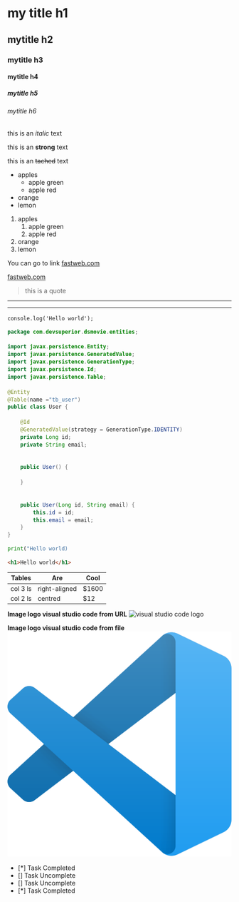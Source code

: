 <!--HEADING -->
# my title h1
## mytitle h2
### mytitle h3
#### mytitle h4
##### mytitle h5
###### mytitle h6


<!-- STYLES TEXT-->
<!-- italic-->
this is an *italic* text
<!-- strong-->
this is an **strong** text
<!-- strikethrough-->
this is an ~~tached~~ text

<!--UL-->
* apples
  * apple green
  * apple red 
* orange
* lemon

 <!--Order list--> 
 1. apples
     1. apple green
     2. apple red
 2. orange
 3. lemon
   
<!-- create link-->
You can go to link [fastweb.com](https://www.faztweb.com)

[fastweb.com](https://www.faztweb.com "Custom title")

<!-- generate quote o citas-->
> this is a quote

<!-- create HR o linea horizontal-->
---
___

<!--type code-->
`console.log('Hello world');`

```java
package com.devsuperior.dsmovie.entities;

import javax.persistence.Entity;
import javax.persistence.GeneratedValue;
import javax.persistence.GenerationType;
import javax.persistence.Id;
import javax.persistence.Table;

@Entity
@Table(name ="tb_user")
public class User {

	@Id
	@GeneratedValue(strategy = GenerationType.IDENTITY)
	private Long id;
	private String email;
	
	
	public User() {
		
	}


	public User(Long id, String email) {
		this.id = id;
		this.email = email;
	}
}
```

```python
print("Hello world)
```
```html
<h1>Hello world</h1>
```

<!--Create table (usar Tab)-->
|Tables    |Are          |Cool  |
|----------|-------------|------|
|col 3 ls  |right-aligned|$1600 |
|col 2 ls  |centred      |  $12 |

<!-- Generate Images-->
**Image logo visual studio code from URL**
![visual studio code logo](https://upload.wikimedia.org/wikipedia/commons/thumb/9/9a/Visual_Studio_Code_1.35_icon.svg/512px-Visual_Studio_Code_1.35_icon.svg.png "vscode logo")

**Image logo visual studio code from file**
![visual studio code logo from file](vscode.png "vscode logo")

 <!--   GITHUB MARKDOWN-->
 * [*] Task Completed
 * [] Task Uncomplete
 * [] Task Uncomplete
 * [*] Task Completed





